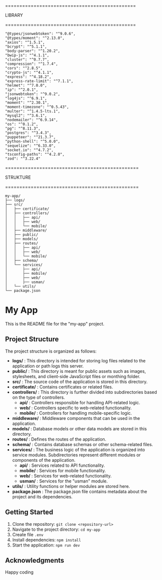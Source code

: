 ==============================================

LIBRARY

==============================================

    "@types/jsonwebtoken": "^9.0.6",
    "@types/moment": "^2.13.0",
    "axios": "^1.5.1",
    "bcrypt": "^5.1.1",
    "body-parser": "^1.20.2",
    "bwip-js": "^4.1.1",
    "cluster": "^0.7.7",
    "compression": "^1.7.4",
    "cors": "^2.8.5",
    "crypto-js": "^4.1.1",
    "express": "^4.18.2",
    "express-rate-limit": "^7.1.1",
    "helmet": "^7.0.0",
    "ip": "^2.0.1",
    "jsonwebtoken": "^9.0.2",
    "log4js": "^6.9.1",
    "moment": "^2.30.1",
    "moment-timezone": "^0.5.43",
    "multer": "^1.4.5-lts.1",
    "mysql2": "^3.6.1",
    "nodemailer": "^6.9.14",
    "os": "^0.1.2",
    "pg": "^8.11.3",
    "postgres": "^3.4.3",
    "puppeteer": "^21.3.7",
    "python-shell": "^5.0.0",
    "sequelize": "^6.33.0",
    "socket.io": "^4.7.2",
    "tsconfig-paths": "^4.2.0",
    "zod": "^3.22.4"

===============================================

STRUKTURE

===============================================

```
my-app/
├── logs/
├── src/
│   ├── certificate/
│   ├── controllers/
│   │   ├── api/
│   │   ├── web/
│   │   └── mobile/
│   ├── middleware/
│   ├── public/
│   ├── models/
│   ├── routes/
│   │   ├── api/
│   │   ├── web/
│   │   └── mobile/
│   ├── schema/
│   └── services/
│       ├── api/
│       ├── mobile/
│       ├── web/
│       ├── usman/
│   └── utils/
└── package.json
```

# My App

This is the README file for the "my-app" project.

## Project Structure

The project structure is organized as follows:

* **logs/** : This directory is intended for storing log files related to the application or path logs this server.
* **public/** : This directory is meant for public assets such as images, stylesheets, and client-side JavaScript files or monthing folder.
* **src/** : The source code of the application is stored in this directory.
* **certificate/** : Contains certificates or related files.
* **controllers/** : This directory is further divided into subdirectories based on the type of controllers.
  * **api/** : Controllers responsible for handling API-related logic.
  * **web/** : Controllers specific to web-related functionality.
  * **mobile/** : Controllers for handling mobile-specific logic.
* **middleware/** : Middleware components that can be used in the application.
* **models/** : Database models or other data models are stored in this directory.
* **routes/** : Defines the routes of the application.
* **schema/** : Contains database schemas or other schema-related files.
* **services/** : The business logic of the application is organized into service modules. Subdirectories represent different modules or components of the application.
  * **api/** : Services related to API functionality.
  * **mobile/** : Services for mobile functionality.
  * **web/** : Services for web-related functionality.
  * **usman/** : Services for the "usman" module.
* **utils/** : Utility functions or helper modules are stored here.
* **package.json** : The package.json file contains metadata about the project and its dependencies.

## Getting Started

1. Clone the repository: `git clone <repository-url>`
2. Navigate to the project directory: `cd my-app`
3. Create file `.env`
4. Install dependencies: `npm install`
5. Start the application: `npm run dev`

## Acknowledgments

Happy coding
